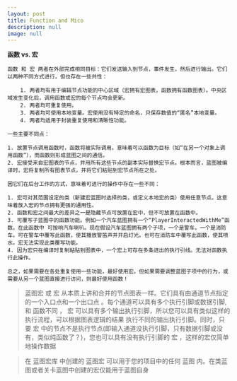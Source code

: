 ```yaml
---
layout: post
title: Function and Mico
description: null
image: null
---
```


**函数 vs. 宏**

    函数 和 宏 两者在外部完成相同目标：它们发送输入到节点，事件发生，然后进行输出。它们以两种不同方式进行，但也存在一些共性：

        1. 两者均有用于编辑节点功能的中心区域（宏拥有宏图表，函数拥有函数图表）。中央区域发生变化后，调用函数或宏的每个节点均会更新。
        2. 两者均可重复使用。
        3. 两者均可使用本地变量。宏使用没有特定的命名，只保存数值的“匿名”本地变量。
        4. 两者均适用于封装重复使用和清晰性功能。

    一些主要不同点：

    1. 放置节点调用函数时，函数将被实际调用。意味着可以函数为目标（如“在另一个对象上调用函数”），而函数则形成蓝图之间的通信。
    2. 宏接受来自宏图表的节点，并用所有这些节点的副本实际替换宏节点。根本而言，蓝图被编译时，宏将复制所有图表节点，并将它们粘贴到宏节点所在之处。

    因它们在后台工作的方式，意味着可进行的操作中存在一些不同：

    1. 宏可对其范围设定的类（新建宏蓝图时选择的类，或定义本地宏的类）使用任意节点。这意味着放入宏的节点拥有更强的通用性。
    2. 函数和宏之间最大的差异之一是隐藏节点可放置在宏中，但不可放置在函数中。
    3. 可覆写子蓝图中的函数功能。例如一个汽车蓝图拥有一个“PlayerInteractedWithMe”函数。在此函数中 可按响汽车喇叭。现在假设汽车蓝图拥有两个子项，一个是警车，一个是消防车。可在警车中覆写此函数，使其播放警笛声并开启灯光。也可在消防车中覆写此函数，使其喷水。宏无法实现此类覆写功能。
    4. 因为宏只在编译时复制粘贴到图表中，一个宏上可存在多条进出的执行引线。无法对函数执行此操作。

    总之，如果需要在各处重复使用一些功能，最好使用宏。但如果需要调整蓝图子项中的行为，或需要从另一个蓝图直接进行访问，则最好使用函数！

>蓝图宏 或 宏 从本质上讲和合并的节点图表一样。它们具有由通道节点指定的一个入口点和一个出口点 。每个通道可以具有多个执行引脚或数据引脚,和 函数不同 ， 宏 可以具有多个输出执行引脚，所以您可以具有类似这样的执行流程，可以根据图表逻辑的结果 执行不同的输出执行引脚。同时，只要 宏 中的节点不是执行节点(即输入通道没执行引脚，只有数据引脚或没有，类似纯函数了？)，您也可以具有没有执行引脚的 宏 ，这样的宏仅简单地操作数据

>在 蓝图宏库 中创建的 蓝图宏 可以用于您的项目中的任何 蓝图 内。在类蓝图或者关卡蓝图中创建的宏仅能用于蓝图自身